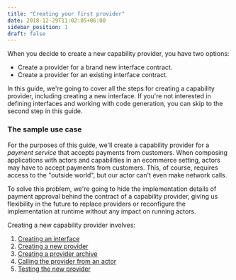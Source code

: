 ```yaml
---
title: "Creating your first provider"
date: 2018-12-29T11:02:05+06:00
sidebar_position: 1
draft: false
---
```


When you decide to create a new capability provider, you have two options:

- Create a provider for a brand new interface contract.
- Create a provider for an existing interface contract.

In this guide, we're going to cover all the steps for creating a capability provider, including creating a new interface. If you're not interested in defining interfaces and working with code generation, you can skip to the second step in this guide.

### The sample use case

For the purposes of this guide, we'll create a capability provider for a _payment service_ that accepts payments from customers.
When composing applications with actors and capabilities in an ecommerce setting, actors may have to accept payments from customers.
This, of course, requires access to the "outside world", but our actor can't even make network calls.

To solve this problem, we're going to hide the implementation details of payment approval behind the contract of a capability provider, giving us flexibility in the future to replace providers or reconfigure the implementation at runtime without any impact on running actors.

Creating a new capability provider involves:

1. [Creating an interface](./new-interface)
1. [Creating a new provider](./rust)
1. [Creating a provider archive](./create-par)
1. [Calling the provider from an actor](./consuming)
1. [Testing the new provider](./testing)
